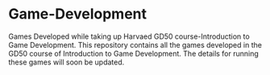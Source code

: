 # Game-Development
Games Developed while taking up Harvaed GD50 course-Introduction to Game Development.
This repository contains all the games developed in the GD50 course of Introduction to Game Development.
The details for running these games will soon be updated.
